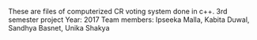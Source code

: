These are files of computerized CR voting system done in c++.
3rd semester project
Year: 2017
Team members: Ipseeka Malla, Kabita Duwal, Sandhya Basnet, Unika Shakya
